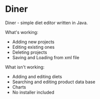 # Diner
Diner - simple diet editor written in Java.

What's working:

+ Adding new projects
+ Editing existing ones
+ Deleting projects
+ Saving and Loading from xml file

What isn't working:

- Adding and editing diets
- Searching and editing product data base
- Charts
- No installer included
